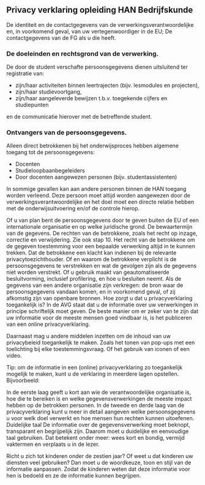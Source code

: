 ## Privacy verklaring opleiding HAN Bedrijfskunde

De identiteit en de contactgegevens van de verwerkingsverantwoordelijke en, in voorkomend geval, van uw vertegenwoordiger in de EU;
De contactgegevens van de FG als u die heeft.

### De doeleinden en rechtsgrond van de verwerking.
De door de student verschafte persoonsgegevens dienen uitsluitend ter registratie van:

* zijn/haar activiteiten binnen leertrajecten (bijv. lesmodules en projecten),
* zijn/haar studievoortgang,
* zijn/haar aangeleverde bewijzen t.b.v. toegekende cijfers en  studiepunten

en de communicatie hierover met de betreffende student.

### Ontvangers van de persoonsgegevens.
Alleen direct betrokkenen bij het onderwijsproces hebben algemene toegang tot de persoonsgegevens:

* Docenten
* Studieloopbaanbegeleiders
* Door docenten aangewezen personen (bijv. studentassistenten)

In sommige gevallen kan aan andere personen binnen de HAN toegang worden verleend. Deze persoon moet altijd worden aangewezen door de 
verwerkingsverantwoordelijke en het doel moet een directe relatie hebben met de onderwijsuitvoering en/of de controle hierop.

Of u van plan bent de persoonsgegevens door te geven buiten de EU of een internationale organisatie en op welke juridische grond.
De bewaartermijn van de gegevens.
De rechten van de betrokkene, zoals het recht op inzage, correctie en verwijdering. Zie ook stap 10.
Het recht van de betrokkene om de gegeven toestemming voor een bepaalde verwerking altijd in te kunnen trekken.
Dat de betrokkene een klacht kan indienen bij de relevante privacytoezichthouder.
Of en waarom de betrokkene verplicht is de persoonsgegevens te verstrekken en wat de gevolgen zijn als de gegevens niet worden verstrekt.
Of u gebruik maakt van geautomatiseerde besluitvorming, inclusief profilering, en hoe u besluiten neemt.
Als de gegevens van een andere organisatie zijn verkregen: de bron waar de persoonsgegevens vandaan komen, en in voorkomend geval, of zij afkomstig zijn van openbare bronnen.
Hoe zorgt u dat u privacyverklaring toegankelijk is?
In de AVG staat dat u de informatie over uw verwerkingen in principe schriftelijk moet geven. De beste manier om er zeker van te zijn dat uw informatie voor de meeste mensen goed vindbaar is, is het publiceren van een online privacyverklaring.

Daarnaast mag u andere middelen inzetten om de inhoud van uw privacybeleid toegankelijk te maken. Zoals het tonen van pop-ups met een toelichting bij elke toestemmingsvraag. Of het gebruik van iconen of een video.

Tip: om de informatie in een (online) privacyverklaring zo toegankelijk mogelijk te maken, kunt u de verklaring in meerdere lagen opstellen. Bijvoorbeeld:

In de eerste laag geeft u kort aan wie de verantwoordelijke organisatie is, hoe die te bereiken is en welke gegevensverwerkingen de meeste impact hebben op de betrokken personen.
In de tweede en derde laag van de privacyverklaring kunt u meer in detail aangeven welke persoonsgegevens u voor welk doel verwerkt en hoe mensen hun rechten kunnen uitoefenen.
Duidelijke taal
De informatie over de gegevensverwerking moet beknopt, transparant en begrijpelijk zijn. Daarom moet u duidelijke en eenvoudige taal gebruiken. Dat betekent onder meer: wees kort en bondig, vermijd vaktermen en verplaats u in de lezer.

Richt u zich tot kinderen onder de zestien jaar? Of weet u dat kinderen uw diensten veel gebruiken? Dan moet u de woordkeuze, toon en stijl van de informatie aanpassen. Zodat de kinderen weten dat deze informatie voor hen is bedoeld en ze de informatie kunnen begrijpen.
